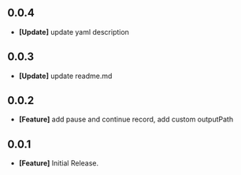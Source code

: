 ## 0.0.4
* **[Update]** update yaml description

## 0.0.3
* **[Update]** update readme.md

## 0.0.2
* **[Feature]** add pause and continue record, add custom outputPath

## 0.0.1
* **[Feature]** Initial Release.
